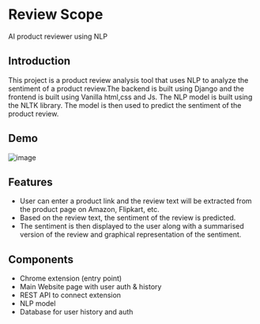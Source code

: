 # Review Scope
AI product reviewer using NLP

## Introduction
This project is a product review analysis tool that uses NLP to analyze the sentiment of a product review.The backend is built using Django and the frontend is built using Vanilla html,css and Js. The NLP model is built using the NLTK library. The model is then used to predict the sentiment of the product review.

## Demo
![image](https://user-images.githubusercontent.com/84141920/234339448-b9dd8429-cd1e-4954-92b1-30162e63467c.png)

## Features
- User can enter a product link and the review text will be extracted from the product page on Amazon, Flipkart, etc.
- Based on the review text, the sentiment of the review is predicted.
- The sentiment is then displayed to the user along with a summarised version of the review and graphical representation of the sentiment.

## Components
- Chrome extension (entry point)
- Main Website page with user auth & history
- REST API to connect extension
- NLP model
- Database for user history and auth 

